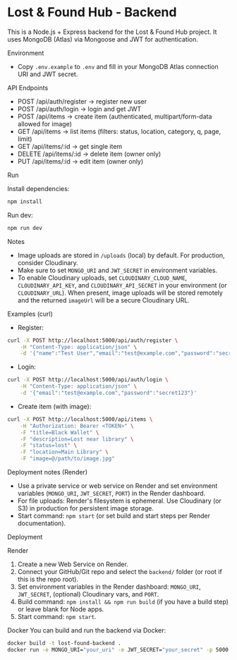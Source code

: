 # Lost & Found Hub - Backend

This is a Node.js + Express backend for the Lost & Found Hub project. It uses MongoDB (Atlas) via Mongoose and JWT for authentication.

Environment

- Copy `.env.example` to `.env` and fill in your MongoDB Atlas connection URI and JWT secret.

API Endpoints

- POST /api/auth/register -> register new user
- POST /api/auth/login -> login and get JWT
- POST /api/items -> create item (authenticated, multipart/form-data allowed for image)
- GET /api/items -> list items (filters: status, location, category, q, page, limit)
- GET /api/items/:id -> get single item
- DELETE /api/items/:id -> delete item (owner only)
- PUT /api/items/:id -> edit item (owner only)

Run

Install dependencies:

```bash
npm install
```

Run dev:

```bash
npm run dev
```

Notes

- Image uploads are stored in `/uploads` (local) by default. For production, consider Cloudinary.
- Make sure to set `MONGO_URI` and `JWT_SECRET` in environment variables.
 - To enable Cloudinary uploads, set `CLOUDINARY_CLOUD_NAME`, `CLOUDINARY_API_KEY`, and `CLOUDINARY_API_SECRET` in your environment (or `CLOUDINARY_URL`). When present, image uploads will be stored remotely and the returned `imageUrl` will be a secure Cloudinary URL.

Examples (curl)

- Register:

```bash
curl -X POST http://localhost:5000/api/auth/register \
	-H "Content-Type: application/json" \
	-d '{"name":"Test User","email":"test@example.com","password":"secret123"}'
```

- Login:

```bash
curl -X POST http://localhost:5000/api/auth/login \
	-H "Content-Type: application/json" \
	-d '{"email":"test@example.com","password":"secret123"}'
```

- Create item (with image):

```bash
curl -X POST http://localhost:5000/api/items \
	-H "Authorization: Bearer <TOKEN>" \
	-F "title=Black Wallet" \
	-F "description=Lost near library" \
	-F "status=lost" \
	-F "location=Main Library" \
	-F "image=@/path/to/image.jpg"
```

Deployment notes (Render)

- Use a private service or web service on Render and set environment variables (`MONGO_URI`, `JWT_SECRET`, `PORT`) in the Render dashboard.
- For file uploads: Render's filesystem is ephemeral. Use Cloudinary (or S3) in production for persistent image storage.
- Start command: `npm start` (or set build and start steps per Render documentation).

Deployment

Render
1. Create a new Web Service on Render.
2. Connect your GitHub/Git repo and select the `backend/` folder (or root if this is the repo root).
3. Set environment variables in the Render dashboard: `MONGO_URI`, `JWT_SECRET`, (optional) Cloudinary vars, and `PORT`.
4. Build command: `npm install && npm run build` (if you have a build step) or leave blank for Node apps.
5. Start command: `npm start`.

Docker
You can build and run the backend via Docker:

```bash
docker build -t lost-found-backend .
docker run -e MONGO_URI="your_uri" -e JWT_SECRET="your_secret" -p 5000:5000 lost-found-backend
```
